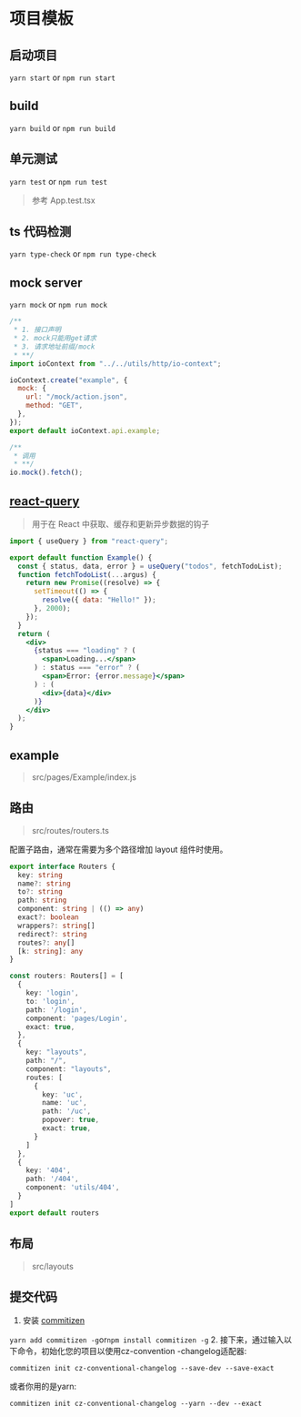 # 项目模板

## 启动项目

`yarn start` or `npm run start`

## build

`yarn build` or `npm run build`

## 单元测试

`yarn test` or `npm run test`

> 参考 App.test.tsx

## ts 代码检测

`yarn type-check` or `npm run type-check`

## mock server

`yarn mock` or `npm run mock`


```jsx
/**
 * 1. 接口声明
 * 2. mock只能用get请求
 * 3. 请求地址前缀/mock
 * **/
import ioContext from "../../utils/http/io-context";

ioContext.create("example", {
  mock: {
    url: "/mock/action.json",
    method: "GET",
  },
});
export default ioContext.api.example;

/**
 * 调用
 * **/
io.mock().fetch();
```

## [react-query](https://github.com/tannerlinsley/react-query?utm_source=gold_browser_extension#usepaginatedquery)

> 用于在 React 中获取、缓存和更新异步数据的钩子

```jsx
import { useQuery } from "react-query";

export default function Example() {
  const { status, data, error } = useQuery("todos", fetchTodoList);
  function fetchTodoList(...argus) {
    return new Promise((resolve) => {
      setTimeout(() => {
        resolve({ data: "Hello!" });
      }, 2000);
    });
  }
  return (
    <div>
      {status === "loading" ? (
        <span>Loading...</span>
      ) : status === "error" ? (
        <span>Error: {error.message}</span>
      ) : (
        <div>{data}</div>
      )}
    </div>
  );
}
```

## example

> src/pages/Example/index.js

## 路由

> src/routes/routers.ts

配置子路由，通常在需要为多个路径增加 layout 组件时使用。


```ts
export interface Routers {
  key: string
  name?: string
  to?: string
  path: string
  component: string | (() => any)
  exact?: boolean
  wrappers?: string[]
  redirect?: string
  routes?: any[]
  [k: string]: any
}

const routers: Routers[] = [
  {
    key: 'login',
    to: 'login',
    path: '/login',
    component: 'pages/Login',
    exact: true,
  },
  {
    key: "layouts",
    path: "/",
    component: "layouts",
    routes: [
      {
        key: 'uc',
        name: 'uc',
        path: '/uc',
        popover: true,
        exact: true,
      }
    ]
  },
  {
    key: '404',
    path: '/404',
    component: 'utils/404',
  }
]
export default routers
```

## 布局

> src/layouts


## 提交代码

1. 安装 [commitizen](https://github.com/commitizen/cz-cli.git)

`
yarn add commitizen -g `or` npm install commitizen -g
`
2. 接下来，通过输入以下命令，初始化您的项目以使用cz-convention -changelog适配器:

`
commitizen init cz-conventional-changelog --save-dev --save-exact
`

或者你用的是yarn:

`
commitizen init cz-conventional-changelog --yarn --dev --exact
`